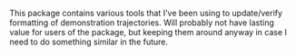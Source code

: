 This package contains various tools that I've been using to update/verify
formatting of demonstration trajectories. Will probably not have lasting value
for users of the package, but keeping them around anyway in case I need to do
something similar in the future.
